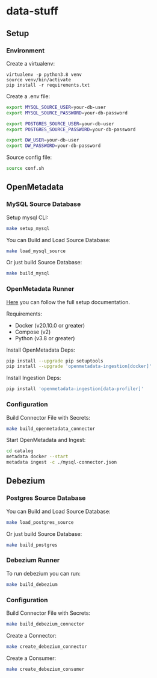 # data-stuff

## Setup

### Environment
Create a virtualenv:
```
virtualenv -p python3.8 venv
source venv/bin/activate
pip install -r requirements.txt
```

Create a .env file:
```bash
export MYSQL_SOURCE_USER=your-db-user
export MYSQL_SOURCE_PASSWORD=your-db-password

export POSTGRES_SOURCE_USER=your-db-user
export POSTGRES_SOURCE_PASSWORD=your-db-password

export DW_USER=your-db-user
export DW_PASSWORD=your-db-password
```

Source config file:
```bash
source conf.sh
```

## OpenMetadata 
### MySQL Source Database

Setup mysql CLI:
```bash
make setup_mysql
```

You can Build and Load Source Database:
```bash
make load_mysql_source
```

Or just build Source Database:
```bash
make build_mysql
```

### OpenMetadata Runner

[Here](https://docs.open-metadata.org/install/run-openmetadata) you can follow the full setup documentation.

Requirements:
- Docker (v20.10.0 or greater)
- Compose (v2)
- Python (v3.8 or greater)

Install OpenMetadata Deps:
```bash
pip install --upgrade pip setuptools
pip install --upgrade 'openmetadata-ingestion[docker]'
```

Install Ingestion Deps:
```bash
pip install 'openmetadata-ingestion[data-profiler]'
```

### Configuration

Build Connector File with Secrets:
```bash
make build_openmetadata_connector
```

Start OpenMetadata and Ingest:
```bash
cd catalog
metadata docker --start
metadata ingest -c ./mysql-connector.json
```

## Debezium

### Postgres Source Database

You can Build and Load Source Database:
```bash
make load_postgres_source
```

Or just build Source Database:
```bash
make build_postgres
```

### Debezium Runner

To run debezium you can run:
```bash
make build_debezium
```

### Configuration

Build Connector File with Secrets:
```bash
make build_debezium_connector
```

Create a Connector:
```bash
make create_debezium_connector
```

Create a Consumer:
```bash
make create_debezium_consumer
```
